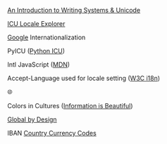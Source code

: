 [1]: https://informationisbeautiful.net/visualizations/colours-in-cultures/
[2]: https://globalbydesign.com/
[5]: https://r12a.github.io/scripts/tutorial/
[3]: https://icu4c-demos-7hxm2n5zgq-uc.a.run.app/icu-bin/locexp
[4]: https://developers.google.com/international/
[6]: https://developer.mozilla.org/en-US/docs/Web/JavaScript/Reference/Global_Objects/Intl

[An Introduction to Writing Systems & Unicode][5]

[ICU Locale Explorer][3]

[Google][4] Internationalization

PyICU ([Python ICU](https://pypi.org/project/PyICU/))

Intl JavaScript ([MDN][6])

Accept-Language used for locale setting ([W3C i18n](https://www.w3.org/International/questions/qa-accept-lang-locales.en))

🌐

Colors in Cultures ([Information is Beautiful][1])

[Global by Design][2]

IBAN [Country Currency Codes](https://www.iban.com/currency-codes)
